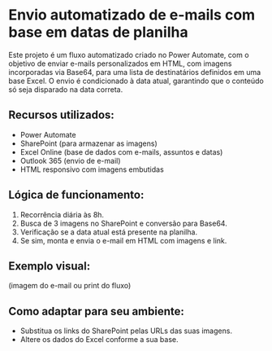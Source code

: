 # Envio automatizado de e-mails com base em datas de planilha

Este projeto é um fluxo automatizado criado no Power Automate, com o objetivo de enviar e-mails personalizados em HTML, com imagens incorporadas via Base64, para uma lista de destinatários definidos em uma base Excel. O envio é condicionado à data atual, garantindo que o conteúdo só seja disparado na data correta.

## Recursos utilizados:
- Power Automate
- SharePoint (para armazenar as imagens)
- Excel Online (base de dados com e-mails, assuntos e datas)
- Outlook 365 (envio de e-mail)
- HTML responsivo com imagens embutidas

## Lógica de funcionamento:
1. Recorrência diária às 8h.
2. Busca de 3 imagens no SharePoint e conversão para Base64.
3. Verificação se a data atual está presente na planilha.
4. Se sim, monta e envia o e-mail em HTML com imagens e link.

## Exemplo visual:
(imagem do e-mail ou print do fluxo)

## Como adaptar para seu ambiente:
- Substitua os links do SharePoint pelas URLs das suas imagens.
- Altere os dados do Excel conforme a sua base.